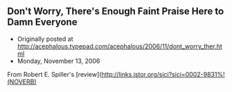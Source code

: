 ## Don't Worry, There's Enough Faint Praise Here to Damn Everyone

 * Originally posted at http://acephalous.typepad.com/acephalous/2006/11/dont_worry_ther.html
 * Monday, November 13, 2006



From Robert E. Spiller's [review](http://links.jstor.org/sici?sici=0002-9831%!(NOVERB)